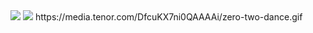  <img src="https://github-readme-stats.vercel.app/api?username=qalmurri&hide=contribs,prs&show_icons=true&hide_border=true&title_color=000" />

 <img src="https://media.tenor.com/DfcuKX7ni0QAAAAi/zero-two-dance.gif" />
https://media.tenor.com/DfcuKX7ni0QAAAAi/zero-two-dance.gif
